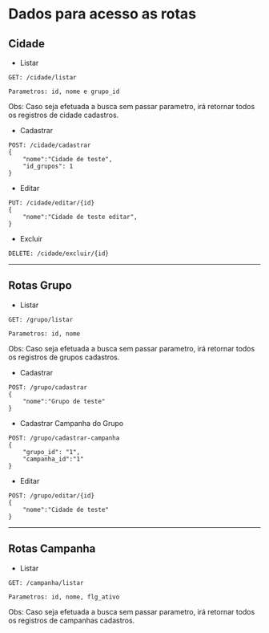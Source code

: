 # Dados para acesso as rotas

## Cidade

* Listar
```
GET: /cidade/listar

Parametros: id, nome e grupo_id
```

Obs: Caso seja efetuada a busca sem passar parametro, irá retornar todos os registros de cidade cadastros.

* Cadastrar
```
POST: /cidade/cadastrar
{
    "nome":"Cidade de teste",
    "id_grupos": 1
}
```

* Editar
```
PUT: /cidade/editar/{id}
{
    "nome":"Cidade de teste editar",
}
```

* Excluir 
```
DELETE: /cidade/excluir/{id}
```
-----
## Rotas Grupo

* Listar 
```
GET: /grupo/listar

Parametros: id, nome
```
Obs: Caso seja efetuada a busca sem passar parametro, irá retornar todos os registros de grupos cadastros.

* Cadastrar
```
POST: /grupo/cadastrar
{
    "nome":"Grupo de teste"
}
```

* Cadastrar Campanha do Grupo
```
POST: /grupo/cadastrar-campanha
{
    "grupo_id": "1",
    "campanha_id":"1"
}
```


* Editar
```
POST: /grupo/editar/{id}
{
    "nome":"Cidade de teste"    
}
```

-------------

## Rotas Campanha

* Listar 
```
GET: /campanha/listar

Parametros: id, nome, flg_ativo
```

Obs: Caso seja efetuada a busca sem passar parametro, irá retornar todos os registros de campanhas cadastros.



